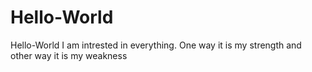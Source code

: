 # Hello-World
Hello-World
I am intrested in everything. One way it is my strength and other way it is my weakness
